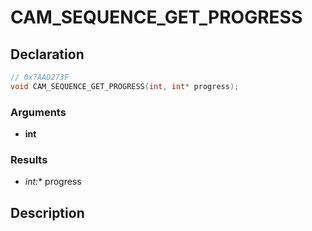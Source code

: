 # CAM_SEQUENCE_GET_PROGRESS

## Declaration
```cpp
// 0x7AAD273F
void CAM_SEQUENCE_GET_PROGRESS(int, int* progress);
```

### Arguments
- **int**

### Results
- **int*:** progress

## Description
